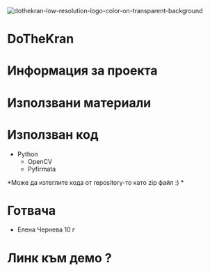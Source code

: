 ![dothekran-low-resolution-logo-color-on-transparent-background](https://user-images.githubusercontent.com/78636566/233446576-2733f2f5-99d1-4d5d-9a9f-4825ee05a1c8.png)

# DoTheKran

# Информация за проекта

# Използвани материали

# Използван код

- Python
  - OpenCV
  - Pyfirmata
  
*Може да изтеглите кода от repository-то катo zip файл :) *

# Готвача

- Елена Чернева 10 г

# Линк към демо ?
